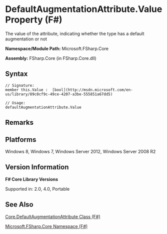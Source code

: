 # DefaultAugmentationAttribute.Value Property (F#)

The value of the attribute, indicating whether the type has a default augmentation or not

**Namespace/Module Path:** Microsoft.FSharp.Core

**Assembly:** FSharp.Core (in FSharp.Core.dll)


## Syntax

```
// Signature:
member this.Value :  [bool](http://msdn.microsoft.com/en-us/library/89c0cf9c-49ce-4207-a3be-555851a67dd5)

// Usage:
defaultAugmentationAttribute.Value
```

## Remarks

## Platforms
Windows 8, Windows 7, Windows Server 2012, Windows Server 2008 R2


## Version Information
**F# Core Library Versions**

Supported in: 2.0, 4.0, Portable




## See Also
[Core.DefaultAugmentationAttribute Class &#40;F&#35;&#41;](Core.DefaultAugmentationAttribute+Class+%28FSharp%29.md)

[Microsoft.FSharp.Core Namespace &#40;F&#35;&#41;](Microsoft.FSharp.Core+Namespace+%28FSharp%29.md)

